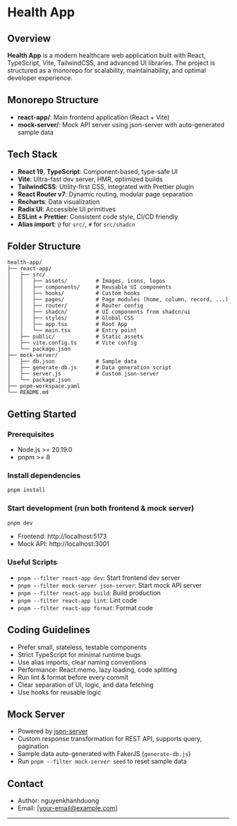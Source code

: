 # Health App

## Overview

**Health App** is a modern healthcare web application built with React, TypeScript, Vite, TailwindCSS, and advanced UI libraries. The project is structured as a monorepo for scalability, maintainability, and optimal developer experience.

## Monorepo Structure

- **react-app/**: Main frontend application (React + Vite)
- **mock-server/**: Mock API server using json-server with auto-generated sample data

## Tech Stack

- **React 19**, **TypeScript**: Component-based, type-safe UI
- **Vite**: Ultra-fast dev server, HMR, optimized builds
- **TailwindCSS**: Utility-first CSS, integrated with Prettier plugin
- **React Router v7**: Dynamic routing, modular page separation
- **Recharts**: Data visualization
- **Radix UI**: Accessible UI primitives
- **ESLint + Prettier**: Consistent code style, CI/CD friendly
- **Alias import**: `@` for `src/`, `#` for `src/shadcn`

## Folder Structure

```
health-app/
├── react-app/
│   ├── src/
│   │   ├── assets/         # Images, icons, logos
│   │   ├── components/     # Reusable UI components
│   │   ├── hooks/          # Custom hooks
│   │   ├── pages/          # Page modules (home, column, record, ...)
│   │   ├── router/         # Router config
│   │   ├── shadcn/         # UI components from shadcn/ui
│   │   ├── styles/         # Global CSS
│   │   ├── app.tsx         # Root App
│   │   └── main.tsx        # Entry point
│   ├── public/             # Static assets
│   ├── vite.config.ts      # Vite config
│   └── package.json
├── mock-server/
│   ├── db.json             # Sample data
│   ├── generate-db.js      # Data generation script
│   ├── server.js           # Custom json-server
│   └── package.json
├── pnpm-workspace.yaml
└── README.md
```

## Getting Started

### Prerequisites

- Node.js >= 20.19.0
- pnpm >= 8

### Install dependencies

```bash
pnpm install
```

### Start development (run both frontend & mock server)

```bash
pnpm dev
```

- Frontend: http://localhost:5173
- Mock API: http://localhost:3001

### Useful Scripts

- `pnpm --filter react-app dev`: Start frontend dev server
- `pnpm --filter mock-server json-server`: Start mock API server
- `pnpm --filter react-app build`: Build production
- `pnpm --filter react-app lint`: Lint code
- `pnpm --filter react-app format`: Format code

## Coding Guidelines

- Prefer small, stateless, testable components
- Strict TypeScript for minimal runtime bugs
- Use alias imports, clear naming conventions
- Performance: React.memo, lazy loading, code splitting
- Run lint & format before every commit
- Clear separation of UI, logic, and data fetching
- Use hooks for reusable logic

## Mock Server

- Powered by [json-server](https://github.com/typicode/json-server)
- Custom response transformation for REST API, supports query, pagination
- Sample data auto-generated with FakerJS (`generate-db.js`)
- Run `pnpm --filter mock-server seed` to reset sample data

## Contact

- Author: nguyenkhanhduong
- Email: [your-email@example.com]

---
